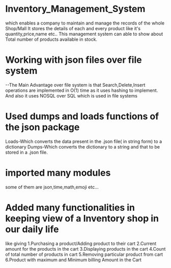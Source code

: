 # Inventory_Management_System 
which enables a company to maintain and manage the records of the whole Shop/Mall
It stores the details of each and every product like it's quantity,price,name etc..
This management system can able to show about Total number of products available in stock.
# Working with json files over file system
--The Main Advantage over file system is that Search,Delete,Insert operations are implemented in O(1) time as it uses hashing to implement.
And also it uses NOSQL over SQL which is used in file systems
# Used dumps and loads functions of the json package
 Loads-Which converts the data present in the .json file( in string form) to a dictionary
 Dumps-Which converts the dictionary to a string and that to be stored in a .json file.
# imported many modules
 some of them are json,time,math,emoji etc...
# Added many functionalities in keeping view of a Inventory shop in our daily life 
like giving 
1.Purchasing a product/Adding product to their cart
2.Current amount for the products in the cart
3.Displaying products in the cart
4.Count of total number of products in cart
5.Removing particular product from cart
6.Product with maximum and Minimum billing Amount in the Cart

